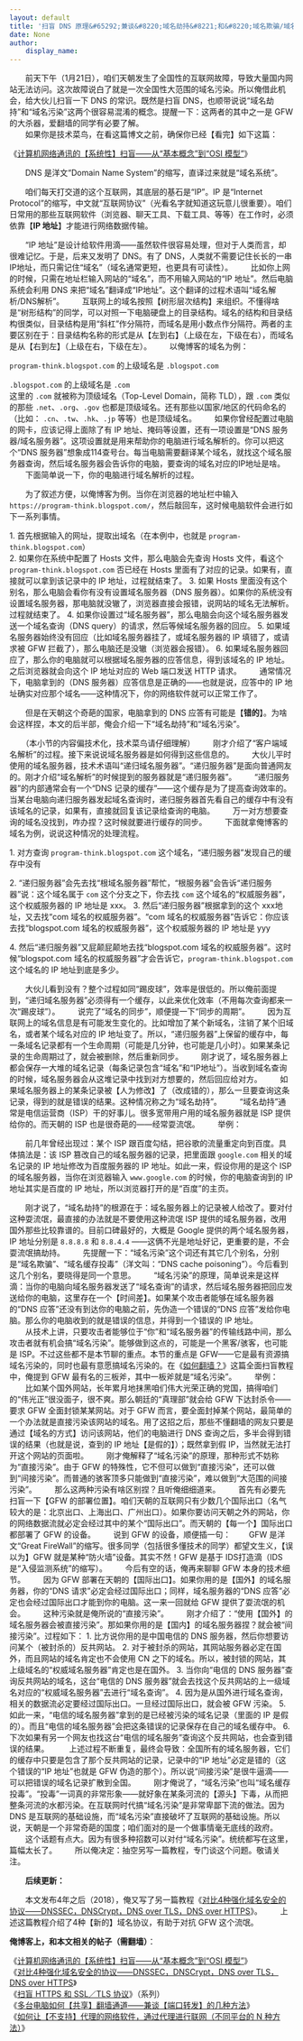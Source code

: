 ```yaml
---
layout: default
title: '扫盲 DNS 原理&#65292;兼谈&#8220;域名劫持&#8221;和&#8220;域名欺骗/域名污染&#8221;'
date: None
author:
    display_name: 
---
```


　　前天下午（1月21日），咱们天朝发生了全国性的互联网故障，导致大量国内网站无法访问。这次故障说白了就是一次全国性大范围的域名污染。所以俺借此机会，给大伙儿扫盲一下 DNS 的常识。既然是扫盲 DNS，也顺带说说“域名劫持”和“域名污染”这两个很容易混淆的概念。提醒一下：这两者的其中之一是 GFW 的大杀器，爱翻墙的同学有必要了解。  
　　如果你是技术菜鸟，在看这篇博文之前，确保你已经【看完】如下这篇：

《[计算机网络通讯的【系统性】扫盲——从“基本概念”到“OSI 模型”](https://program-think.blogspot.com/2021/03/Computer-Networks-Overview.html)》

　　DNS 是洋文“Domain Name System”的缩写，直译过来就是“域名系统”。

　　咱们每天打交道的这个互联网，其底层的基石是“IP”。IP 是“Internet Protocol”的缩写，中文就“互联网协议”（光看名字就知道这玩意儿很重要）。咱们日常用的那些互联网软件（浏览器、聊天工具、下载工具、等等）在工作时，必须依靠【**IP 地址**】才能进行网络数据传输。

　　“IP 地址”是设计给软件用滴——虽然软件很容易处理，但对于人类而言，却很难记忆。于是，后来又发明了 DNS。有了 DNS，人类就不需要记住长长的一串 IP地址，而只需记住“域名”（域名通常更短，也更具有可读性）。 　　比如你上网的时候，只需在地址栏输入网站的“域名”，而不用输入网站的“IP 地址”。然后电脑系统会利用 DNS 来把“域名”翻译成“IP地址”。这个翻译的过程术语叫“域名解析/DNS解析”。 　　互联网上的域名按照【树形层次结构】来组织。不懂得啥是“树形结构”的同学，可以对照一下电脑硬盘上的目录结构。域名的结构和目录结构很类似，目录结构是用“斜杠”作分隔符，而域名是用小数点作分隔符。两者的主要区别在于：目录结构名称的形式是从【左到右】（上级在左，下级在右），而域名是从【右到左】（上级在右，下级在左）。 　　以俺博客的域名为例：

`program-think.blogspot.com` 的上级域名是 `.blogspot.com`

  
`.blogspot.com` 的上级域名是 `.com`  
这里的 `.com` 就被称为顶级域名（Top-Level Domain，简称 TLD），跟 `.com` 类似的那些 `.net`、`.org`、`.gov` 也都是顶级域名。还有那些以国家/地区的代码命名的（比如： `.cn`、`.tw`、`.hk`、`.jp` 等等）也是顶级域名。 　　如果你曾经配置过电脑的网卡，应该记得上面除了有 IP 地址、掩码等设置，还有一项设置是“DNS 服务器/域名服务器”。这项设置就是用来帮助你的电脑进行域名解析的。你可以把这个“DNS 服务器”想象成114查号台。每当电脑需要翻译某个域名，就找这个域名服务器查询，然后域名服务器会告诉你的电脑，要查询的域名对应的IP地址是啥。 　　下面简单说一下，你的电脑进行域名解析的过程。

　　为了叙述方便，以俺博客为例。当你在浏览器的地址栏中输入 `https://program-think.blogspot.com/`，然后敲回车，这时候电脑软件会进行如下一系列事情。

  
1\. 首先根据输入的网址，提取出域名（在本例中，也就是 `program-think.blogspot.com`）  
2\. 如果你在系统中配置了 Hosts 文件，那么电脑会先查询 Hosts 文件，看这个 `program-think.blogspot.com` 否已经在 Hosts 里面有了对应的记录。如果有，直接就可以拿到该记录中的 IP 地址，过程就结束了。 3. 如果 Hosts 里面没有这个别名，那么电脑会看你有没有设置域名服务器（DNS 服务器）。如果你的系统没有设置域名服务器，那电脑就没辙了，浏览器直接会报错，说网站的域名无法解析。过程就结束了。 4. 如果你设置过“域名服务器”，那么电脑会向这个域名服务器发送一个域名查询（DNS query）的请求，然后等候域名服务器的回应。 5. 如果域名服务器始终没有回应（比如域名服务器挂了，或域名服务器的 IP 填错了，或请求被 GFW 拦截了），那么电脑还是没辙（浏览器会报错）。 6. 如果域名服务器回应了，那么你的电脑就可以根据域名服务器的应答信息，得到该域名的 IP 地址。之后浏览器就会向这个 IP 地址对应的 Web 端口发送 HTTP 请求。 　　通常情况下，电脑拿到的（DNS 服务器）应答信息是正确的——也就是说，应答中的 IP 地址确实对应那个域名——这种情况下，你的网络软件就可以正常工作了。

　　但是在天朝这个奇葩的国家，电脑拿到的 DNS 应答有可能是【**错的**】。为啥会这样捏，本文的后半部，俺会介绍一下“域名劫持”和“域名污染”。

　　（本小节的内容偏技术化，技术菜鸟请仔细理解） 　　刚才介绍了“客户端域名解析”的过程。接下来说说域名服务器是如何得到这些信息的。 　　大伙儿平时使用的域名服务器，技术术语叫“递归域名服务器”。“递归服务器”是面向普通网友的。刚才介绍“域名解析”的时候提到的服务器就是“递归服务器”。 　　“递归服务器”的内部通常会有一个“DNS 记录的缓存”——这个缓存是为了提高查询效率的。当某台电脑向递归服务器发起域名查询时，递归服务器首先看自己的缓存中有没有该域名的记录，如果有，直接就回复该记录给查询的电脑。 　　万一对方想要查询的域名没找到，咋办捏？这时候就要进行缓存的同步。 　　下面就拿俺博客的域名为例，说说这种情况的处理流程。

1\. 对方查询 `program-think.blogspot.com` 这个域名，“递归服务器”发现自己的缓存中没有

  
2\. “递归服务器”会先去找“根域名服务器”帮忙，“根服务器”会告诉“递归服务器”说：这个域名属于 `com` 这个分支之下，你去找 `com` 这个域名的“权威服务器”，这个权威服务器的 IP 地址是 xxx。 3. 然后“递归服务器”根据拿到的这个 xxx地址，又去找“com 域名的权威服务器”。“com 域名的权威服务器”告诉它：你应该去找“blogspot.com 域名的权威服务器”，这个权威服务器的 IP 地址是 yyy

4\. 然后“递归服务器”又屁颠屁颠地去找“blogspot.com 域名的权威服务器”。这时候“blogspot.com 域名的权威服务器”才会告诉它，`program-think.blogspot.com` 这个域名的 IP 地址到底是多少。

　　大伙儿看到没有？整个过程如同“踢皮球”，效率是很低的。所以俺前面提到，“递归域名服务器”必须得有一个缓存，以此来优化效率（不用每次查询都来一次“踢皮球”）。 　　说完了“域名的同步”，顺便提一下“同步的周期”。 　　因为互联网上的域名信息是有可能发生变化的。比如增加了某个新域名，注销了某个旧域名，或者某个域名对应的 IP 地址变了。所以，“递归服务器”上保留的缓存中，每一条域名记录都有一个生命周期（可能是几分钟，也可能是几小时）。如果某条记录的生命周期过了，就会被删除，然后重新同步。 　　刚才说了，域名服务器上都会保存一大堆的域名记录（每条记录包含“域名”和“IP地址”）。当收到域名查询的时候，域名服务器会从这堆记录中找到对方想要的，然后回应给对方。 　　如果域名服务器上的某条记录被【人为修改】了（改成错的），那么一旦要查询这条记录，得到的就是错误的结果。这种情况称之为“域名劫持”。 　　“域名劫持”通常是电信运营商（ISP）干的好事儿。很多宽带用户用的域名服务器就是 ISP 提供给你的。而天朝的 ISP 也是很奇葩的——经常耍流氓。 　　举例：

　　前几年曾经出现过：某个 ISP 跟百度勾结，把谷歌的流量重定向到百度。具体搞法是：该 ISP 篡改自己的域名服务器的记录，把里面跟 `google.com` 相关的域名记录的 IP 地址修改为百度服务器的 IP 地址。如此一来，假设你用的是这个 ISP 的域名服务器，当你在浏览器输入 `www.google.com` 的时候，你的电脑查询到的 IP 地址其实是百度的 IP 地址，所以浏览器打开的是“百度”的主页。

  
　　刚才说了，“域名劫持”的根源在于：域名服务器上的记录被人给改了。要对付这种耍流氓，最直接的办法就是不要使用这种流氓 ISP 提供的域名服务器，改用国外那些比较靠谱的。目前口碑最好的，大概是 Google 提供的两个域名服务器，IP 地址分别是 `8.8.8.8` 和 `8.8.4.4` ——这俩不光是地址好记，更重要的是，不会耍流氓搞劫持。 　　先提醒一下：“域名污染”这个词还有其它几个别名，分别是“域名欺骗”、“域名缓存投毒”（洋文叫：“DNS cache poisoning”）。今后看到这几个别名，要晓得是同一个意思。 　　“域名污染”的原理，简单说来是这样滴：当你的电脑向域名服务器发送了“域名查询”的请求，然后域名服务器把回应发送给你的电脑，这里存在一个【时间差】。如果某个攻击者能够在域名服务器的“DNS 应答”还没有到达你的电脑之前，先伪造一个错误的“DNS 应答”发给你电脑。那么你的电脑收到的就是错误的信息，并得到一个错误的 IP 地址。  
　　从技术上讲，只要攻击者能够位于“你”和“域名服务器”的传输线路中间，那么攻击者就有机会搞“域名污染”。能够做到这点的，可能是一个黑客/骇客，也可能是 ISP。不过这些都不是本节聊的重点。本节的重点是 GFW——它是最有资源搞域名污染的，同时也最有意愿搞域名污染的。在《[如何翻墙？](https://program-think.blogspot.com/2009/05/how-to-break-through-gfw.html)》这篇全面扫盲教程中，俺提到 GFW 最有名的三板斧，其中一板斧就是“域名污染”。 　　举例： 　　比如某个国外网站，长年累月地抹黑咱们伟大光荣正确的党国，搞得咱们的“伟光正”很没面子，很不爽。那么朝廷的“真理部”就会给 GFW 下达封杀令——要求 GFW 全面封锁某某网站。对于 GFW 而言，要全面封掉某个网站，最简单的一个办法就是直接污染该网站的域名。用了这招之后，那些不懂翻墙的网友只要是通过【域名的方式】访问该网站，他们的电脑进行 DNS 查询之后，多半会得到错误的结果（也就是说，查到的 IP 地址【是假的】）；既然拿到假 IP，当然就无法打开这个网站的页面啦。 　　刚才俺解释了“域名污染”的原理，那种形式不妨称为“直接污染”。由于 GFW 的特殊性，它不但可以做到“直接污染”，还可以做到“间接污染”。而普通的骇客顶多只能做到“直接污染”，难以做到“大范围的间接污染”。 　　那么这两种污染有啥区别捏？且听俺细细道来。 　　首先有必要先扫盲一下【GFW 的部署位置】。咱们天朝的互联网只有少数几个国际出口（名气较大的是：北京出口、上海出口、广州出口）。如果你要访问天朝之外的网站，你的网络数据流就必定会经过其中的某个“国际出口”。而天朝的【每一个】国际出口都部署了 GFW 的设备。 　　说到 GFW 的设备，顺便插一句： 　　GFW 是洋文“Great FireWall”的缩写。很多同学（包括很多懂技术的同学）都望文生义，【误以为】GFW 就是某种“防火墙”设备。其实不然！GFW 是基于 IDS打造滴（IDS 是“入侵监测系统”的缩写）。 　　今后有空的话，俺再来聊聊 GFW 本身的技术细节。 　　因为 GFW 部署在天朝的【国际出口】。如果你用的是【国外】的域名服务器，你的“DNS 请求”必定会经过国际出口；同样，域名服务器的“DNS 应答”必定也会经过国际出口才能到你的电脑。这一来一回就给 GFW 提供了耍流氓的机会。 　　这种污染就是俺所说的“直接污染”。 　　刚才介绍了：“使用【国外】的域名服务器会被直接污染”。那如果你用的是【国内】的域名服务器捏？就会被“间接污染”。过程如下： 1. 比方说你用的是中国电信的 DNS 服务器，然后你想要访问某个（被封杀的）反共网站。 2. 对于被封杀的网站，其网站服务器必定在国外，而且网站的域名肯定也不会使用 CN 之下的域名。所以，被封锁的网站，其上级域名的“权威域名服务器”肯定也是在国外。 3. 当你向“电信的 DNS 服务器”查询反共网站的域名，这台“电信的 DNS 服务器”就会去找这个反共网站的上一级域名对应的“权威域名服务器”去进行“域名查询”。 4. 因为是从国外进行域名查询，相关的数据流必定要经过国际出口。一旦经过国际出口，就会被 GFW 污染。 5. 如此一来，“电信的域名服务器”拿到的是已经被污染的域名记录（里面的 IP 是假的）。而且“电信的域名服务器”会把这条错误的记录保存在自己的域名缓存中。 6. 下次如果有另一个网友也找这台“电信的域名服务”查询这个反共网站，也会查到错误的结果。 　　 上述过程不断重复，最终会导致：全国所有的域名服务器，它们的缓存中只要是包含了那个反共网站的记录，记录中的“IP 地址”必定是错的（这个错误的“IP 地址”也就是 GFW 伪造的那个）。所以说“间接污染”是很牛逼滴——可以把错误的域名记录扩散到全国。 　　刚才俺说了，“域名污染”也叫“域名缓存投毒”。“投毒”一词真的非常形象——就好象在某条河流的【源头】下毒，从而把整条河流的水都污染。在互联网时代搞“域名污染”是非常卑鄙下流的做法。因为 DNS 是互联网的基础设施，而“域名污染”直接破坏了互联网的基础设施。所以说，天朝是一个非常奇葩的国度；咱们面对的是一个做事情毫无底线的政府。 　　这个话题有点大。因为有很多种招数可以对付“域名污染”。统统都写在这里，篇幅太长了。 　　所以俺决定：抽空另写一篇教程，专门谈这个问题。敬请关注。

　　**后续更新：**

  
　　本文发布4年之后（2018），俺又写了另一篇教程《[对比4种强化域名安全的协议——DNSSEC，DNSCrypt，DNS over TLS，DNS over HTTPS](https://program-think.blogspot.com/2018/10/Comparison-of-DNS-Protocols.html)》。 　　上述这篇教程介绍了4种【新的】域名协议，有助于对抗 GFW 这个流氓。

**俺博客上，和本文相关的帖子（需翻墙）**：

  
《[计算机网络通讯的【系统性】扫盲——从“基本概念”到“OSI 模型”](https://program-think.blogspot.com/2021/03/Computer-Networks-Overview.html)》  
《[对比4种强化域名安全的协议——DNSSEC，DNSCrypt，DNS over TLS，DNS over HTTPS](https://program-think.blogspot.com/2018/10/Comparison-of-DNS-Protocols.html)》  
《[扫盲 HTTPS 和 SSL／TLS 协议](https://program-think.blogspot.com/2014/11/https-ssl-tls-0.html)》（系列）  
《[多台电脑如何【共享】翻墙通道——兼谈【端口转发】的几种方法](https://program-think.blogspot.com/2013/01/cross-host-use-gfw-tool.html)》  
《[如何让【不支持】代理的网络软件，通过代理进行联网（不同平台的 N 种方法）](https://program-think.blogspot.com/2019/04/Proxy-Tricks.html)》

